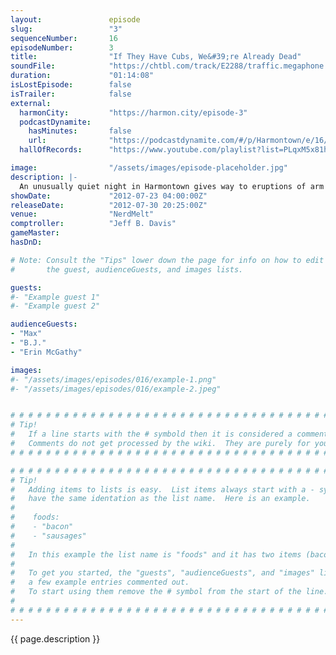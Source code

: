 ```yaml
---
layout:               episode
slug:                 "3"
sequenceNumber:       16
episodeNumber:        3
title:                "If They Have Cubs, We&#39;re Already Dead"
soundFile:            "https://chtbl.com/track/E2288/traffic.megaphone.fm/STA3517247513.mp3?updated=1555699895"
duration:             "01:14:08"
isLostEpisode:        false
isTrailer:            false
external:
  harmonCity:         "https://harmon.city/episode-3"
  podcastDynamite:
    hasMinutes:       false
    url:              "https://podcastdynamite.com/#/p/Harmontown/e/16/3"
  hallOfRecords:      "https://www.youtube.com/playlist?list=PLqxM5x81hNOawdpYr2espJPYTwEKyTWHU"

image:                "/assets/images/episode-placeholder.jpg"
description: |-
  An unusually quiet night in Harmontown gives way to eruptions of arm wrestling, wolf hunting, dungeon mastering and child abuse.
showDate:             "2012-07-23 04:00:00Z"
releaseDate:          "2012-07-30 20:25:00Z"
venue:                "NerdMelt"
comptroller:          "Jeff B. Davis"
gameMaster:           
hasDnD:               

# Note: Consult the "Tips" lower down the page for info on how to edit
#       the guest, audienceGuests, and images lists.

guests:
#- "Example guest 1"
#- "Example guest 2"

audienceGuests:
- "Max"
- "B.J."
- "Erin McGathy"

images:
#- "/assets/images/episodes/016/example-1.png"
#- "/assets/images/episodes/016/example-2.jpeg"


# # # # # # # # # # # # # # # # # # # # # # # # # # # # # # # # # # # # # # # # # # # # #
# Tip!
#   If a line starts with the # symbold then it is considered a comment.
#   Comments do not get processed by the wiki.  They are purely for your information.
# # # # # # # # # # # # # # # # # # # # # # # # # # # # # # # # # # # # # # # # # # # # #

# # # # # # # # # # # # # # # # # # # # # # # # # # # # # # # # # # # # # # # # # # # # #
# Tip!
#   Adding items to lists is easy.  List items always start with a - symbol and have
#   have the same identation as the list name.  Here is an example.
#
#    foods:
#    - "bacon"
#    - "sausages"
#
#   In this example the list name is "foods" and it has two items (bacon, and sausages).
#
#   To get you started, the "guests", "audienceGuests", and "images" lists below have
#   a few example entries commented out.
#   To start using them remove the # symbol from the start of the line.
#
# # # # # # # # # # # # # # # # # # # # # # # # # # # # # # # # # # # # # # # # # # # # #
---
```


<!-- The episode description will be rendered here -->
{{ page.description }}

<!-- Add your content BELOW here -->
<!-- vvvvvvvvvvvvvvvvvvvvvvvvvvv -->




<!-- ^^^^^^^^^^^^^^^^^^^^^^^^^^^ -->
<!-- Add your content ABOVE here -->

<!-- The episode gallery will be rendered here -->